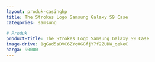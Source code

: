 ```yaml
---
layout: produk-casinghp
title: The Strokes Logo Samsung Galaxy S9 Case
categories: samsung

# Produk
product-title: The Strokes Logo Samsung Galaxy S9 Case
image-drive: 1gGad5sDVC6ZYq0GGfjY7f2ZUDW_qekeC
harga: 90000
---
```

